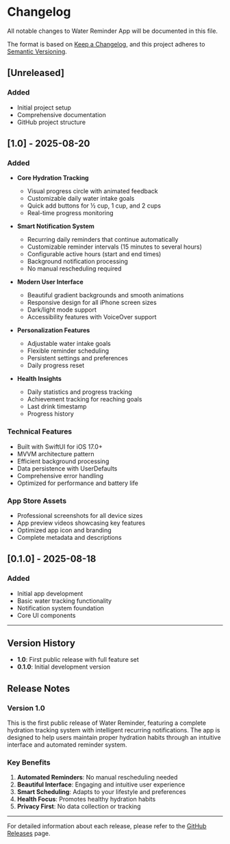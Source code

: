 # Changelog

All notable changes to Water Reminder App will be documented in this file.

The format is based on [Keep a Changelog](https://keepachangelog.com/en/1.0.0/),
and this project adheres to [Semantic Versioning](https://semver.org/spec/v2.0.0.html).

## [Unreleased]

### Added
- Initial project setup
- Comprehensive documentation
- GitHub project structure

## [1.0] - 2025-08-20

### Added
- **Core Hydration Tracking**
  - Visual progress circle with animated feedback
  - Customizable daily water intake goals
  - Quick add buttons for ½ cup, 1 cup, and 2 cups
  - Real-time progress monitoring

- **Smart Notification System**
  - Recurring daily reminders that continue automatically
  - Customizable reminder intervals (15 minutes to several hours)
  - Configurable active hours (start and end times)
  - Background notification processing
  - No manual rescheduling required

- **Modern User Interface**
  - Beautiful gradient backgrounds and smooth animations
  - Responsive design for all iPhone screen sizes
  - Dark/light mode support
  - Accessibility features with VoiceOver support

- **Personalization Features**
  - Adjustable water intake goals
  - Flexible reminder scheduling
  - Persistent settings and preferences
  - Daily progress reset

- **Health Insights**
  - Daily statistics and progress tracking
  - Achievement tracking for reaching goals
  - Last drink timestamp
  - Progress history

### Technical Features
- Built with SwiftUI for iOS 17.0+
- MVVM architecture pattern
- Efficient background processing
- Data persistence with UserDefaults
- Comprehensive error handling
- Optimized for performance and battery life

### App Store Assets
- Professional screenshots for all device sizes
- App preview videos showcasing key features
- Optimized app icon and branding
- Complete metadata and descriptions

## [0.1.0] - 2025-08-18

### Added
- Initial app development
- Basic water tracking functionality
- Notification system foundation
- Core UI components

---

## Version History

- **1.0**: First public release with full feature set
- **0.1.0**: Initial development version

## Release Notes

### Version 1.0
This is the first public release of Water Reminder, featuring a complete hydration tracking system with intelligent recurring notifications. The app is designed to help users maintain proper hydration habits through an intuitive interface and automated reminder system.

### Key Benefits
1. **Automated Reminders**: No manual rescheduling needed
2. **Beautiful Interface**: Engaging and intuitive user experience  
3. **Smart Scheduling**: Adapts to your lifestyle and preferences
4. **Health Focus**: Promotes healthy hydration habits
5. **Privacy First**: No data collection or tracking

---

For detailed information about each release, please refer to the [GitHub Releases](https://github.com/yourusername/WaterReminderApp/releases) page.
